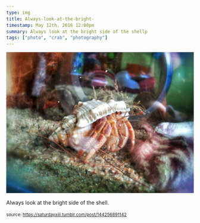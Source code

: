 ```yaml
---
type: img
title: Always-look-at-the-bright-
timestamp: May 12th, 2016 12:00pm
summary: Always look at the bright side of the shellp 
tags: ["photo", "crab", "photography"]
---
```

<img src="../media/144256891142.jpg"/>
                                                                                          <div class="caption"><p>Always look at the bright side of the shell.</p> </div>
                                    
                
                
                
                
                                
<small>source: https://saturdayxiii.tumblr.com/post/144256891142</small>